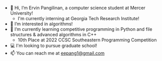 - 👋  Hi, I’m Ervin Pangilinan, a computer science student at Mercer University!
  -  I'm currently interning at Georgia Tech Research Institute!
- 👀  I’m interested in algorithms!
- 🌱  I’m currently learning competitive programming in Python and file structures & advanced algorithms in C++
  -  10th Place at 2022 CCSC Southeastern Programming Competition
- 💻  I'm looking to pursue graduate school!
- 📫  You can reach me at eepang1@gmail.com

<!---
ervinp2002/ervinp2002 is a ✨ special ✨ repository because its `README.md` (this file) appears on your GitHub profile.
You can click the Preview link to take a look at your changes.
--->
